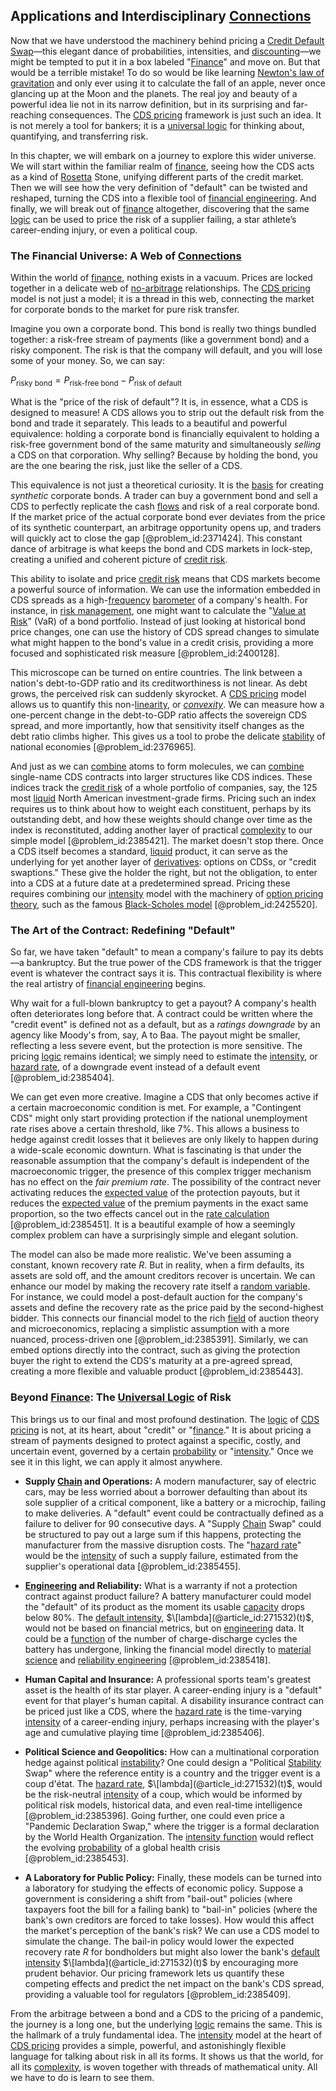 ## Applications and Interdisciplinary [Connections](@article_id:193345)

Now that we have understood the machinery behind pricing a [Credit Default Swap](@article_id:136613)—this elegant dance of probabilities, intensities, and [discounting](@article_id:138676)—we might be tempted to put it in a box labeled "[Finance](@article_id:144433)" and move on. But that would be a terrible mistake! To do so would be like learning [Newton's law of gravitation](@article_id:159097) and only ever using it to calculate the fall of an apple, never once glancing up at the Moon and the planets. The real joy and beauty of a powerful idea lie not in its narrow definition, but in its surprising and far-reaching consequences. The [CDS pricing](@article_id:139558) framework is just such an idea. It is not merely a tool for bankers; it is a [universal logic](@article_id:174787) for thinking about, quantifying, and transferring risk.

In this chapter, we will embark on a journey to explore this wider universe. We will start within the familiar realm of [finance](@article_id:144433), seeing how the CDS acts as a kind of [Rosetta](@article_id:169411) Stone, unifying different parts of the credit market. Then we will see how the very definition of "default" can be twisted and reshaped, turning the CDS into a flexible tool of [financial engineering](@article_id:136449). And finally, we will break out of [finance](@article_id:144433) altogether, discovering that the same [logic](@article_id:266330) can be used to price the risk of a supplier failing, a star athlete’s career-ending injury, or even a political coup.

### The Financial Universe: A Web of [Connections](@article_id:193345)

Within the world of [finance](@article_id:144433), nothing exists in a vacuum. Prices are locked together in a delicate web of [no-arbitrage](@article_id:147028) relationships. The [CDS pricing](@article_id:139558) model is not just a model; it is a thread in this web, connecting the market for corporate bonds to the market for pure risk transfer.

Imagine you own a corporate bond. This bond is really two things bundled together: a risk-free stream of payments (like a government bond) and a risky component. The risk is that the company will default, and you will lose some of your money. So, we can say:

$P_{\text{risky bond}} = P_{\text{risk-free bond}} - P_{\text{risk of default}}$

What is the "price of the risk of default"? It is, in essence, what a CDS is designed to measure! A CDS allows you to strip out the default risk from the bond and trade it separately. This leads to a beautiful and powerful equivalence: holding a corporate bond is financially equivalent to holding a risk-free government bond of the same maturity and simultaneously *selling* a CDS on that corporation. Why selling? Because by holding the bond, you are the one bearing the risk, just like the seller of a CDS.

This equivalence is not just a theoretical curiosity. It is the [basis](@article_id:155813) for creating *synthetic* corporate bonds. A trader can buy a government bond and sell a CDS to perfectly replicate the cash [flows](@article_id:161297) and risk of a real corporate bond. If the market price of the actual corporate bond ever deviates from the price of its synthetic counterpart, an arbitrage opportunity opens up, and traders will quickly act to close the gap [@problem_id:2371424]. This constant dance of arbitrage is what keeps the bond and CDS markets in lock-step, creating a unified and coherent picture of [credit risk](@article_id:145518).

This ability to isolate and price [credit risk](@article_id:145518) means that CDS markets become a powerful source of information. We can use the information embedded in CDS spreads as a high-[frequency](@article_id:264036) [barometer](@article_id:147298) of a company's health. For instance, in [risk management](@article_id:140788), one might want to calculate the "[Value at Risk](@article_id:143883)" (VaR) of a bond portfolio. Instead of just looking at historical bond price changes, one can use the history of CDS spread changes to simulate what might happen to the bond's value in a credit crisis, providing a more focused and sophisticated risk measure [@problem_id:2400128].

This microscope can be turned on entire countries. The link between a nation's debt-to-GDP ratio and its creditworthiness is not linear. As debt grows, the perceived risk can suddenly skyrocket. A [CDS pricing](@article_id:139558) model allows us to quantify this non-[linearity](@article_id:155877), or *[convexity](@article_id:138074)*. We can measure how a one-percent change in the debt-to-GDP ratio affects the sovereign CDS spread, and more importantly, how that sensitivity itself changes as the debt ratio climbs higher. This gives us a tool to probe the delicate [stability](@article_id:142499) of national economies [@problem_id:2376965].

And just as we can [combine](@article_id:263454) atoms to form molecules, we can [combine](@article_id:263454) single-name CDS contracts into larger structures like CDS indices. These indices track the [credit risk](@article_id:145518) of a whole portfolio of companies, say, the 125 most [liquid](@article_id:158884) North American investment-grade firms. Pricing such an index requires us to think about how to weight each constituent, perhaps by its outstanding debt, and how these weights should change over time as the index is reconstituted, adding another layer of practical [complexity](@article_id:265609) to our simple model [@problem_id:2385421]. The market doesn't stop there. Once a CDS itself becomes a standard, [liquid](@article_id:158884) product, it can serve as the underlying for yet another layer of [derivatives](@article_id:165970): options on CDSs, or "credit swaptions." These give the holder the right, but not the obligation, to enter into a CDS at a future date at a predetermined spread. Pricing these requires combining our [intensity](@article_id:167270) model with the machinery of [option pricing theory](@article_id:145285), such as the famous [Black-Scholes model](@article_id:138675) [@problem_id:2425520].

### The Art of the Contract: Redefining "Default"

So far, we have taken "default" to mean a company's failure to pay its debts—a bankruptcy. But the true power of the CDS framework is that the trigger event is whatever the contract says it is. This contractual flexibility is where the real artistry of [financial engineering](@article_id:136449) begins.

Why wait for a full-blown bankruptcy to get a payout? A company's health often deteriorates long before that. A contract could be written where the "credit event" is defined not as a default, but as a *ratings downgrade* by an agency like Moody's from, say, A to Baa. The payout might be smaller, reflecting a less severe event, but the protection is more sensitive. The pricing [logic](@article_id:266330) remains identical; we simply need to estimate the [intensity](@article_id:167270), or [hazard rate](@article_id:265894), of a downgrade event instead of a default event [@problem_id:2385404].

We can get even more creative. Imagine a CDS that only becomes active if a certain macroeconomic condition is met. For example, a "Contingent CDS" might only start providing protection if the national unemployment rate rises above a certain threshold, like $7\%$. This allows a business to hedge against credit losses that it believes are only likely to happen during a wide-scale economic downturn. What is fascinating is that under the reasonable assumption that the company's default is independent of the macroeconomic trigger, the presence of this complex trigger mechanism has no effect on the *fair premium rate*. The possibility of the contract never activating reduces the [expected value](@article_id:160628) of the protection payouts, but it reduces the [expected value](@article_id:160628) of the premium payments in the exact same proportion, so the two effects cancel out in the [rate calculation](@article_id:181611) [@problem_id:2385451]. It is a beautiful example of how a seemingly complex problem can have a surprisingly simple and elegant solution.

The model can also be made more realistic. We've been assuming a constant, known recovery rate $R$. But in reality, when a firm defaults, its assets are sold off, and the amount creditors recover is uncertain. We can enhance our model by making the recovery rate itself a [random variable](@article_id:194836). For instance, we could model a post-default auction for the company's assets and define the recovery rate as the price paid by the second-highest bidder. This connects our financial model to the rich [field](@article_id:151652) of auction theory and microeconomics, replacing a simplistic assumption with a more nuanced, process-driven one [@problem_id:2385391]. Similarly, we can embed options directly into the contract, such as giving the protection buyer the right to extend the CDS's maturity at a pre-agreed spread, creating a more flexible and valuable product [@problem_id:2385443].

### Beyond [Finance](@article_id:144433): The [Universal Logic](@article_id:174787) of Risk

This brings us to our final and most profound destination. The [logic](@article_id:266330) of [CDS pricing](@article_id:139558) is not, at its heart, about "credit" or "[finance](@article_id:144433)." It is about pricing a stream of payments designed to protect against a specific, costly, and uncertain event, governed by a certain [probability](@article_id:263106) or "[intensity](@article_id:167270)." Once we see it in this light, we can apply it almost anywhere.

*   **Supply [Chain](@article_id:267135) and Operations:** A modern manufacturer, say of electric cars, may be less worried about a borrower defaulting than about its sole supplier of a critical component, like a battery or a microchip, failing to make deliveries. A "default" event could be contractually defined as a failure to deliver for 90 consecutive days. A "Supply [Chain](@article_id:267135) Swap" could be structured to pay out a large sum if this happens, protecting the manufacturer from the massive disruption costs. The "[hazard rate](@article_id:265894)" would be the [intensity](@article_id:167270) of such a supply failure, estimated from the supplier's operational data [@problem_id:2385455].

*   **[Engineering](@article_id:275179) and Reliability:** What is a warranty if not a protection contract against product failure? A battery manufacturer could model the "default" of its product as the moment its usable [capacity](@article_id:268736) drops below 80%. The [default intensity](@article_id:144743), $\[lambda](@article_id:271532)(t)$, would not be based on financial metrics, but on [engineering](@article_id:275179) data. It could be a [function](@article_id:141001) of the number of charge-discharge cycles the battery has undergone, linking the financial model directly to [material science](@article_id:151732) and [reliability engineering](@article_id:270817) [@problem_id:2385418].

*   **Human Capital and Insurance:** A professional sports team's greatest asset is the health of its star player. A career-ending injury is a "default" event for that player's human capital. A disability insurance contract can be priced just like a CDS, where the [hazard rate](@article_id:265894) is the time-varying [intensity](@article_id:167270) of a career-ending injury, perhaps increasing with the player's age and cumulative playing time [@problem_id:2385406].

*   **Political Science and Geopolitics:** How can a multinational corporation hedge against political [instability](@article_id:175857)? One could design a "Political [Stability](@article_id:142499) Swap" where the reference entity is a country and the trigger event is a coup d'état. The [hazard rate](@article_id:265894), $\[lambda](@article_id:271532)(t)$, would be the risk-neutral [intensity](@article_id:167270) of a coup, which would be informed by political risk models, historical data, and even real-time intelligence [@problem_id:2385396]. Going further, one could even price a "Pandemic Declaration Swap," where the trigger is a formal declaration by the World Health Organization. The [intensity function](@article_id:267735) would reflect the evolving [probability](@article_id:263106) of a global health crisis [@problem_id:2385453].

*   **A Laboratory for Public Policy:** Finally, these models can be turned into a laboratory for studying the effects of economic policy. Suppose a government is considering a shift from "bail-out" policies (where taxpayers foot the bill for a failing bank) to "bail-in" policies (where the bank's own creditors are forced to take losses). How would this affect the market's perception of the bank's risk? We can use a CDS model to simulate the change. The bail-in policy would lower the expected recovery rate $R$ for bondholders but might also lower the bank's [default intensity](@article_id:144743) $\[lambda](@article_id:271532)(t)$ by encouraging more prudent behavior. Our pricing framework lets us quantify these competing effects and predict the net impact on the bank's CDS spread, providing a valuable tool for regulators [@problem_id:2385409].

From the arbitrage between a bond and a CDS to the pricing of a pandemic, the journey is a long one, but the underlying [logic](@article_id:266330) remains the same. This is the hallmark of a truly fundamental idea. The [intensity](@article_id:167270) model at the heart of [CDS pricing](@article_id:139558) provides a simple, powerful, and astonishingly flexible language for talking about risk in all its forms. It shows us that the world, for all its [complexity](@article_id:265609), is woven together with threads of mathematical unity. All we have to do is learn to see them.